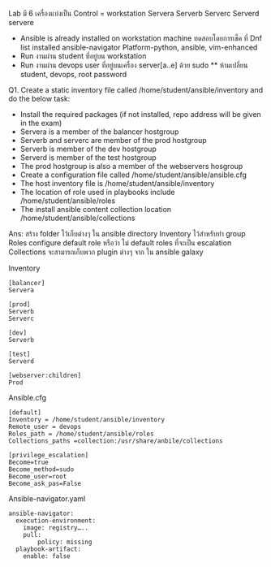 Lab มี 6 เครื่องแบ่งเป็น
Control = workstation
Servera
Serverb
Serverc
Serverd
servere


-	Ansible is already installed on workstation machine
ทดสอบโดยการเช็ค ที่
Dnf list installed ansible-navigator
Platform-python, ansible, vim-enhanced
-	Run งานผ่าน student ที่อยู่บน workstation
-	Run งานผ่าน devops user ที่อยู่บนเครื่อง server[a..e] ด้วย sudo
** ห้ามเปลี่ยน student, devops, root password

Q1. Create a static inventory file called /home/student/ansible/inventory and do the below task:
-	Install the required packages (if not installed, repo address will be given in the exam)
-	Servera is a member of the balancer hostgroup
-	Serverb and serverc are member of the prod hostgroup
-	Serverb is member of the dev hostgroup
-	Serverd is member of the test hostgroup
-	The prod hostgroup is also a member of the webservers hosgroup
-	Create a configuration file called /home/student/ansible/ansible.cfg
-	The host inventory file is /home/student/ansible/inventory
-	The location of role used in playbooks include /home/student/ansible/roles
-	The install ansible content collection location /home/student/ansible/collections

Ans:
สร้าง folder ไว้เก็บต่างๆ ใน ansible directory
Inventory ไว้สำหรับทำ group
Roles configure default role หรือว่า ไม่ default roles ที่จะเป็น escalation
Collections จะสามารถเก็บพวก plugin ต่างๆ จาก ใน ansible galaxy 

Inventory
```
[balancer]
Servera

[prod]
Serverb
Serverc

[dev]
Serverb

[test]
Serverd

[webserver:children]
Prod
```

Ansible.cfg
```
[default]
Inventory = /home/student/ansible/inventory
Remote_user = devops
Roles_path = /home/student/ansible/roles
Collections_paths =collection:/usr/share/anbile/collections

[privilege_escalation]
Become=true
Become_method=sudo
Become_user=root
Become_ask_pas=False
```


Ansible-navigator.yaml
```
ansible-navigator:
  execution-environment:
    image: registry…..
    pull:
        policy: missing
  playbook-artifact:
    enable: false
```
 
